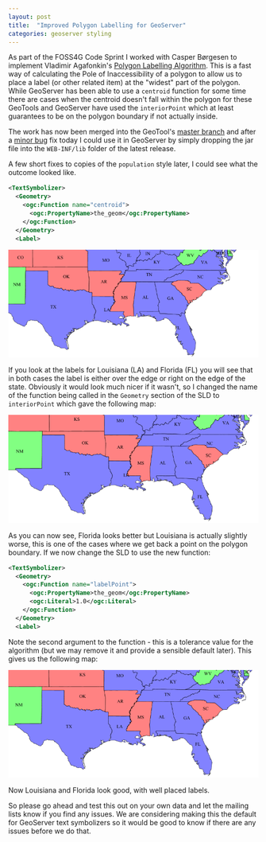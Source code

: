 ```yaml
---
layout: post
title:  "Improved Polygon Labelling for GeoServer"
categories: geoserver styling 
---
```


As part of the FOSS4G Code Sprint I worked with Casper Børgesen to implement
Vladimir Agafonkin's [Polygon Labelling
Algorithm](https://www.mapbox.com/blog/polygon-center/). This is a fast way of
calculating the Pole of Inaccessibility of a polygon to allow us to place a
label (or other related item) at the "widest" part of the polygon. While
GeoServer has been able to use a `centroid` function for some time there are
cases when the centroid doesn't fall within the polygon for these GeoTools and
GeoServer have used the `interiorPoint` which at least guarantees to be on the
polygon boundary if not actually inside.

The work has now been merged into the GeoTool's [master
branch](https://github.com/geotools/geotools/pull/1287) and after a [minor
bug](https://github.com/geotools/geotools/pull/1290)
fix today I could use it in GeoServer by simply dropping the jar file into the
`WEB-INF/lib` folder of the latest release.

A few short fixes to copies of the `population` style later, I could see what
the outcome looked like.


~~~~xml
<TextSymbolizer>
  <Geometry>
    <ogc:Function name="centroid">
      <ogc:PropertyName>the_geom</ogc:PropertyName>
    </ogc:Function>
  </Geometry>
  <Label>
~~~~

![Centroid's](/images/centroid.png)

If you look at the labels for Louisiana (LA) and Florida (FL) you will see that
in both cases the label is either over the edge or right on the edge of the
state. Obviously it would look much nicer if it wasn't, so I changed the name of
the function being called in the `Geometry` section of the SLD to `interiorPoint` which gave the following map:

![interior point](/images/interior.png)

As you can now see, Florida looks better but Louisiana is actually slightly
worse, this is one of the cases where we get back a point on the polygon
boundary. If we now change the SLD to use the new function:

~~~~xml
<TextSymbolizer>
  <Geometry>
    <ogc:Function name="labelPoint">
      <ogc:PropertyName>the_geom</ogc:PropertyName>
      <ogc:Literal>1.0</ogc:Literal>
    </ogc:Function>
  </Geometry>
  <Label>
~~~~

Note the second argument to the function - this is a tolerance value for the
algorithm (but we may remove it and provide a sensible default later).
This gives us the following map:

![label point](/images/polylabel.png)

Now Louisiana and Florida look good, with well placed labels.

So please go ahead and test this out on your own data and let the mailing lists
know if you find any issues. We are considering making this the default for
GeoServer text symbolizers so it would be good to know if there are any issues
before we do that.


